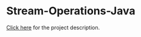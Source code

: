﻿# Stream-Operations-Java

[Click here](https://github.com/sacost6/Stream-Operations-Java/blob/main/a3.pdf) for the project description.
